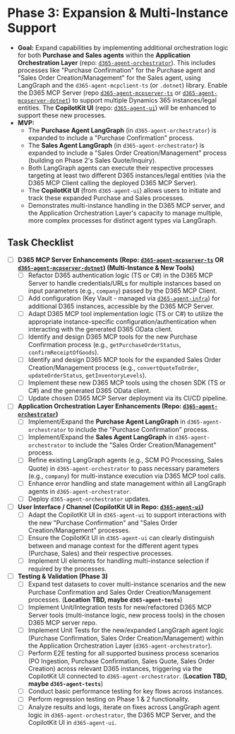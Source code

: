 # Phase 3: Expansion & Multi-Instance Support

*   **Goal:** Expand capabilities by implementing additional orchestration logic for both **Purchase and Sales agents** within the **Application Orchestration Layer** (repo: [`d365-agent-orchestrator`](https://github.com/ntrtd/d365-agent-orchestrator)). This includes processes like "Purchase Confirmation" for the Purchase agent and "Sales Order Creation/Management" for the Sales agent, using LangGraph and the `d365-agent-mcpclient-ts` (or `.dotnet`) library. Enable the D365 MCP Server (repo [`d365-agent-mcpserver-ts`](https://github.com/ntrtd/d365-agent-mcpserver-ts) or [`d365-agent-mcpserver-dotnet`](https://github.com/ntrtd/d365-agent-mcpserver-dotnet)) to support multiple Dynamics 365 instances/legal entities. The **CopilotKit UI** (repo: [`d365-agent-ui`](https://github.com/ntrtd/d365-agent-ui)) will be enhanced to support these new processes.
*   **MVP:**
    *   The **Purchase Agent LangGraph** (in `d365-agent-orchestrator`) is expanded to include a "Purchase Confirmation" process.
    *   The **Sales Agent LangGraph** (in `d365-agent-orchestrator`) is expanded to include a "Sales Order Creation/Management" process (building on Phase 2's Sales Quote/Inquiry).
    *   Both LangGraph agents can execute their respective processes targeting at least two different D365 instances/legal entities (via the D365 MCP Client calling the deployed D365 MCP Server).
    *   The **CopilotKit UI** (from `d365-agent-ui`) allows users to initiate and track these expanded Purchase and Sales processes.
    *   Demonstrates multi-instance handling in the D365 MCP server, and the Application Orchestration Layer's capacity to manage multiple, more complex processes for distinct agent types via LangGraph.

## Task Checklist

-   [ ] **D365 MCP Server Enhancements (Repo: [`d365-agent-mcpserver-ts`](https://github.com/ntrtd/d365-agent-mcpserver-ts) OR [`d365-agent-mcpserver-dotnet`](https://github.com/ntrtd/d365-agent-mcpserver-dotnet)) (Multi-Instance & New Tools)**
    -   [ ] Refactor D365 authentication logic (TS or C#) in the D365 MCP Server to handle credentials/URLs for multiple instances based on input parameters (e.g., `company`) passed by the D365 MCP Client.
    -   [ ] Add configuration (Key Vault - managed via [`d365-agent-infra`](https://github.com/ntrtd/d365-agent-infra)) for additional D365 instances, accessible by the D365 MCP Server.
    -   [ ] Adapt D365 MCP tool implementation logic (TS or C#) to utilize the appropriate instance-specific configuration/authentication when interacting with the generated D365 OData client.
    -   [ ] Identify and design D365 MCP tools for the new Purchase Confirmation process (e.g., `getPurchaseOrderStatus`, `confirmReceiptOfGoods`).
    -   [ ] Identify and design D365 MCP tools for the expanded Sales Order Creation/Management process (e.g., `convertQuoteToOrder`, `updateOrderStatus`, `getInventoryLevels`).
    -   [ ] Implement these new D365 MCP tools using the chosen SDK (TS or C#) and the generated D365 OData client.
    -   [ ] Update chosen D365 MCP Server deployment via its CI/CD pipeline.
-   [ ] **Application Orchestration Layer Enhancements (Repo: [`d365-agent-orchestrator`](https://github.com/ntrtd/d365-agent-orchestrator))**
    -   [ ] Implement/Expand the **Purchase Agent LangGraph** in `d365-agent-orchestrator` to include the "Purchase Confirmation" process.
    -   [ ] Implement/Expand the **Sales Agent LangGraph** in `d365-agent-orchestrator` to include the "Sales Order Creation/Management" process.
    -   [ ] Refine existing LangGraph agents (e.g., SCM PO Processing, Sales Quote) in `d365-agent-orchestrator` to pass necessary parameters (e.g., `company`) for multi-instance execution via D365 MCP tool calls.
    -   [ ] Enhance error handling and state management within all LangGraph agents in `d365-agent-orchestrator`.
    -   [ ] Deploy `d365-agent-orchestrator` updates.
-   [ ] **User Interface / Channel (CopilotKit UI in Repo: [`d365-agent-ui`](https://github.com/ntrtd/d365-agent-ui))**
    -   [ ] Adapt the CopilotKit UI in `d365-agent-ui` to support interactions with the new "Purchase Confirmation" and "Sales Order Creation/Management" processes.
    -   [ ] Ensure the CopilotKit UI in `d365-agent-ui` can clearly distinguish between and manage context for the different agent types (Purchase, Sales) and their respective processes.
    -   [ ] Implement UI elements for handling multi-instance selection if required by the processes.
-   [ ] **Testing & Validation (Phase 3)**
    *   [ ] Expand test datasets to cover multi-instance scenarios and the new Purchase Confirmation and Sales Order Creation/Management processes. (**Location TBD, maybe `d365-agent-tests`**)
    *   [ ] Implement Unit/Integration tests for new/refactored D365 MCP Server tools (multi-instance logic, new process tools) in the chosen D365 MCP server repo.
    *   [ ] Implement Unit Tests for the new/expanded LangGraph agent logic (Purchase Confirmation, Sales Order Creation/Management) within the Application Orchestration Layer (`d365-agent-orchestrator`).
    *   [ ] Perform E2E testing for all supported business process scenarios (PO Ingestion, Purchase Confirmation, Sales Quote, Sales Order Creation) across relevant D365 instances, triggering via the CopilotKit UI connected to `d365-agent-orchestrator`. (**Location TBD, maybe `d365-agent-tests`**)
    *   [ ] Conduct basic performance testing for key flows across instances.
    *   [ ] Perform regression testing on Phase 1 & 2 functionality.
    *   [ ] Analyze results and logs, iterate on fixes across LangGraph agent logic in `d365-agent-orchestrator`, the D365 MCP Server, and the CopilotKit UI in `d365-agent-ui`.
